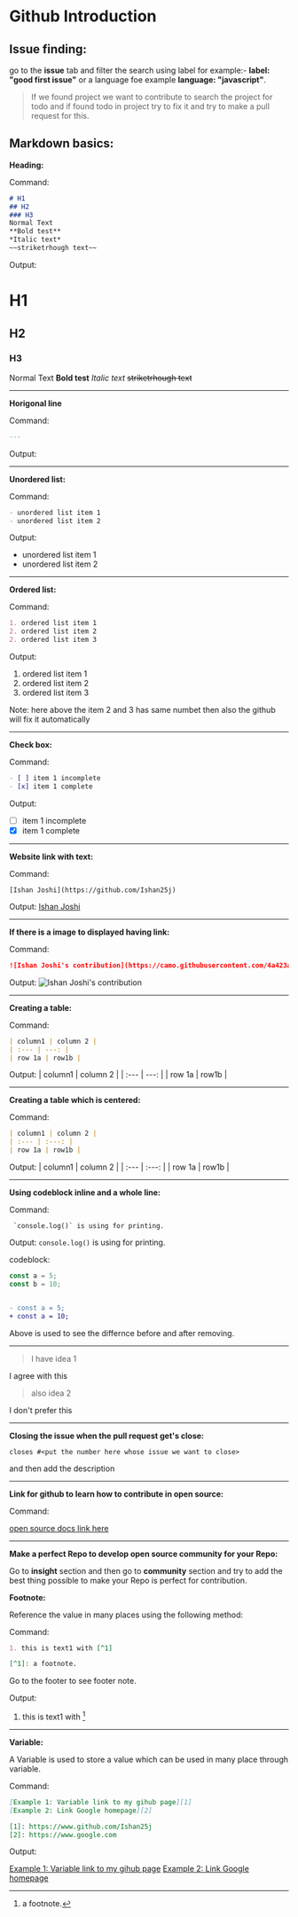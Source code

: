 # Github Introduction

## Issue finding:

go to the **issue** tab and filter the search using label for example:- **label: "good first issue"** or a language foe example **language: "javascript"**.

> If we found project we want to contribute to search the project for todo and if found todo in project try to fix it and try to make a pull request for this.

## Markdown basics:

**Heading:**

Command:

```markdown
# H1
## H2
### H3
Normal Text
**Bold test**
*Italic text*
~~striketrhough text~~
```
Output:

# H1
## H2
### H3
Normal Text
**Bold test**
*Italic text*
~~striketrhough text~~

---

**Horigonal line**

Command:

```markdown
---
```

Output:

---

**Unordered list:**

Command:

```markdown
- unordered list item 1
- unordered list item 2
```

Output:

- unordered list item 1
- unordered list item 2

---

**Ordered list:**

Command:

```markdown
1. ordered list item 1
2. ordered list item 2
2. ordered list item 3
```
Output:
1. ordered list item 1
2. ordered list item 2
2. ordered list item 3

Note: here above the item 2 and 3 has same numbet then also the github will fix it automatically

---

**Check box:**

Command:

```markdown
- [ ] item 1 incomplete
- [x] item 1 complete
```

Output:
- [ ] item 1 incomplete
- [x] item 1 complete

---

**Website link with text:**

Command:

```markdowm
[Ishan Joshi](https://github.com/Ishan25j)
```
Output:
[Ishan Joshi](https://github.com/Ishan25j)

---

**If there is a image to displayed having link:**

Command:

```markdown
![Ishan Joshi's contribution](https://camo.githubusercontent.com/4a423acdbf1225c3e3a7253098d0909dd8f7c887f97affbdc68c0c22f63b50c7/68747470733a2f2f6769746875622d726561646d652d73746174732e76657263656c2e6170702f6170692f746f702d6c616e67733f757365726e616d653d497368616e32356a262673686f775f69636f6e733d74727565267469746c655f636f6c6f723d6666666666662669636f6e5f636f6c6f723d62623261636626746578745f636f6c6f723d6461663764632662675f636f6c6f723d313531353135)
```

Output:
![Ishan Joshi's contribution](https://camo.githubusercontent.com/4a423acdbf1225c3e3a7253098d0909dd8f7c887f97affbdc68c0c22f63b50c7/68747470733a2f2f6769746875622d726561646d652d73746174732e76657263656c2e6170702f6170692f746f702d6c616e67733f757365726e616d653d497368616e32356a262673686f775f69636f6e733d74727565267469746c655f636f6c6f723d6666666666662669636f6e5f636f6c6f723d62623261636626746578745f636f6c6f723d6461663764632662675f636f6c6f723d313531353135)

---

**Creating a table:**

Command:

```markdown
| column1 | column 2 |
| :--- | ---: |
| row 1a | row1b |
```

Output:
| column1 | column 2 |
| :--- | ---: |
| row 1a | row1b |

---

**Creating a table which is centered:**

Command:

```markdown
| column1 | column 2 |
| :--- | :---: |
| row 1a | row1b |
```

Output:
| column1 | column 2 |
| :--- | :---: |
| row 1a | row1b |

---

**Using codeblock inline and a whole line:**

Command:

``` `console.log()` is using for printing.```


Output:
`console.log()` is using for printing.

codeblock:

```javascript
const a = 5;
const b = 10;
```

```diff

- const a = 5;
+ const a = 10;
```
Above is used to see the differnce before and after removing.

---

> I have idea 1

I agree with this

> also idea 2

I don't prefer this

---

**Closing the issue when the pull request get's close:**

`closes #<put the number here whose issue we want to close>`

and then add the description

---

**Link for github to learn how to contribute in open source:**

Command:

[open source docs link here](https://www.youtube.com/redirect?event=video_description&redir_token=QUFFLUhqa2M1N04xXzNDV0dXOXRNMEhzRk9ON0pORm1tZ3xBQ3Jtc0ttTXZvdThUbUtwTnA5SC1Sbnl6bTdJVDBKZzVVREN5XzZTVDloSVFnNXIzcHAtVkxaZkRuZVBpREJJMXdlWm5FUjRmb2JqNHN1Z1l5b0gxclRtUmZDdTFuX2RFaUJFZjY0NWdOMlVOMENGS3FvMnFGWQ&q=https%3A%2F%2Fgithub.com%2FfreeCodeCamp%2Fhow-to-contribute-to-open-source)

---

**Make a perfect Repo to develop open source community for your Repo:**

Go to **insight** section and then go to **community** section and try to add the best thing possible to make your Repo is perfect for contribution.

**Footnote:**

Reference the value in many places using the following method:



Command:

```markdown 
1. this is text1 with [^1]

[^1]: a footnote.
```

Go to the footer to see footer note.

Output:

1. this is text1 with [^1]

[^1]: a footnote.

---

**Variable:**

A Variable is used to store a value which can be used in many place through variable.

Command:

```markdown
[Example 1: Variable link to my gihub page][1]
[Example 2: Link Google homepage][2]

[1]: https://www.github.com/Ishan25j
[2]: https://www.google.com
```

Output:

[Example 1: Variable link to my gihub page][1]
[Example 2: Link Google homepage][2]

[1]: https://www.github.com/Ishan25j
[2]: https://www.google.com
